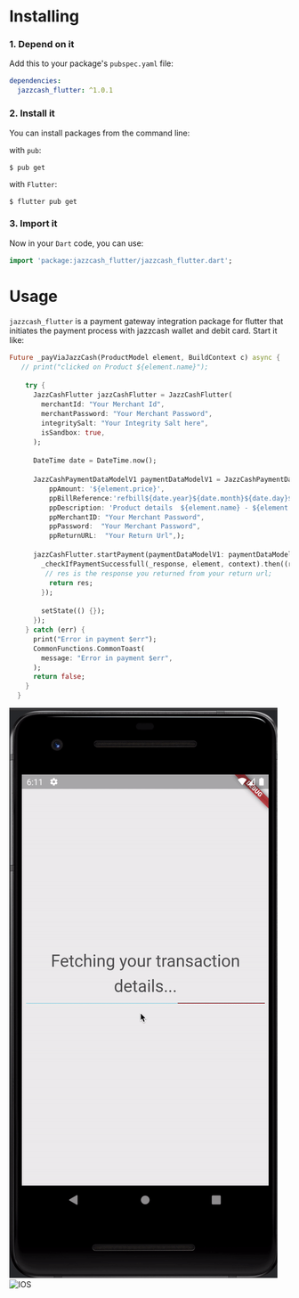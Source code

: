 # Installing

### 1. Depend on it

Add this to your package's `pubspec.yaml` file:

```yaml
dependencies:
  jazzcash_flutter: ^1.0.1
```

### 2. Install it

You can install packages from the command line:

with `pub`:

```
$ pub get
```

with `Flutter`:

```
$ flutter pub get
```



### 3. Import it

Now in your `Dart` code, you can use:

```dart
import 'package:jazzcash_flutter/jazzcash_flutter.dart';
```

# Usage

`jazzcash_flutter` is a payment gateway integration package for flutter that initiates the payment process with jazzcash wallet and debit card.
Start it like:

```dart
Future _payViaJazzCash(ProductModel element, BuildContext c) async {
   // print("clicked on Product ${element.name}");

    try {
      JazzCashFlutter jazzCashFlutter = JazzCashFlutter(
        merchantId: "Your Merchant Id",
        merchantPassword: "Your Merchant Password",
        integritySalt: "Your Integrity Salt here",
        isSandbox: true,
      );

      DateTime date = DateTime.now();

      JazzCashPaymentDataModelV1 paymentDataModelV1 = JazzCashPaymentDataModelV1(
          ppAmount: '${element.price}',
          ppBillReference:'refbill${date.year}${date.month}${date.day}${date.hour}${date.millisecond}',
          ppDescription: 'Product details  ${element.name} - ${element.price}',
          ppMerchantID: "Your Merchant Password",
          ppPassword:  "Your Merchant Password",
          ppReturnURL:  "Your Return Url",);

      jazzCashFlutter.startPayment(paymentDataModelV1: paymentDataModelV1, context: context).then((_response) {
        _checkIfPaymentSuccessfull(_response, element, context).then((res) {
         // res is the response you returned from your return url;
          return res;
        });

        setState(() {});
      });
    } catch (err) {
      print("Error in payment $err");
      CommonFunctions.CommonToast(
        message: "Error in payment $err",
      );
      return false;
    }
  }
```
![Android](https://github.com/DigiX-Technologies/jazzcash_flutter/blob/main/images/jazzcash_android.gif)
![IOS](https://github.com/DigiX-Technologies/jazzcash_flutter/blob/main/images/jazzcash_ios.gif)

